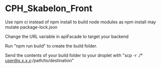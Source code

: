 # CPH_Skabelon_Front  

Use npm ci instead of npm install to build node modules as npm install may mutate package-lock.json

Change the URL variable in apiFacade to target your backend

Run "npm run build" to create the build folder.

Send the contents of your build folder to your droplet with "scp -r ./* user@x.x.x.x:/path/to/destination"
